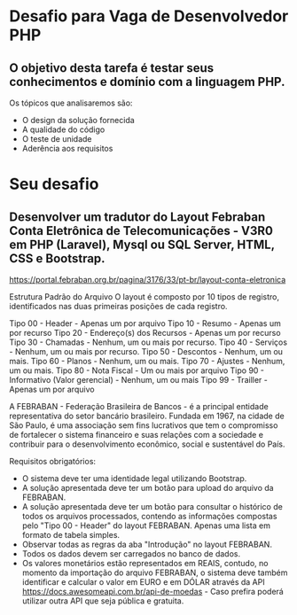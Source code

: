 # Desafio para Vaga de Desenvolvedor PHP
## O objetivo desta tarefa é testar seus conhecimentos e domínio com a linguagem PHP.

Os tópicos que analisaremos são:
* O design da solução fornecida
* A qualidade do código
* O teste de unidade
* Aderência aos requisitos

# Seu desafio
## Desenvolver um tradutor do Layout Febraban Conta Eletrônica de Telecomunicações - V3R0 em PHP (Laravel), Mysql ou SQL Server, HTML, CSS e Bootstrap.

https://portal.febraban.org.br/pagina/3176/33/pt-br/layout-conta-eletronica

Estrutura Padrão do Arquivo
O layout é composto por 10 tipos de registro, identificados nas duas primeiras posições de cada registro.

Tipo 00 - Header - Apenas um por arquivo
Tipo 10 - Resumo - Apenas um por recurso
Tipo 20 - Endereço(s) dos Recursos - Apenas um por recurso
Tipo 30 - Chamadas - Nenhum, um ou mais por recurso.
Tipo 40 - Serviços - Nenhum, um ou mais por recurso.
Tipo 50 - Descontos - Nenhum, um ou mais.
Tipo 60 - Planos - Nenhum, um ou mais.
Tipo 70 - Ajustes - Nenhum, um ou mais.
Tipo 80 - Nota Fiscal - Um ou mais por arquivo
Tipo 90 - Informativo (Valor gerencial) - Nenhum, um ou mais
Tipo 99 - Trailler - Apenas um por arquivo

A FEBRABAN - Federação Brasileira de Bancos - é a principal entidade representativa do setor bancário brasileiro. Fundada em 1967, na cidade de São Paulo, é uma associação sem fins lucrativos que tem o compromisso de fortalecer o sistema financeiro e suas relações com a sociedade e contribuir para o desenvolvimento econômico, social e sustentável do País.

Requisitos obrigatórios:

- O sistema deve ter uma identidade legal utilizando Bootstrap.
- A solução apresentada deve ter um botão para upload do arquivo da FEBRABAN.
- A solução apresentada deve ter um botão para consultar o histórico de todos os arquivos processados, contendo as informações compostas pelo "Tipo 00 - Header" do layout FEBRABAN. Apenas uma lista em formato de tabela simples.
- Observar todas as regras da aba "Introdução" no layout FEBRABAN.
- Todos os dados devem ser carregados no banco de dados.
- Os valores monetários estão representados em REAIS, contudo, no momento da importação do arquivo FEBRABAN, o sistema deve também identificar e calcular o valor em EURO e em DÓLAR através da API https://docs.awesomeapi.com.br/api-de-moedas - Caso prefira poderá utilizar outra API que seja pública e gratuita.


